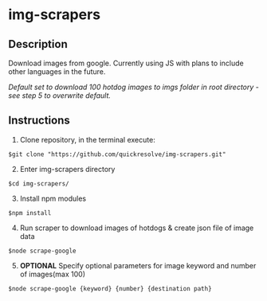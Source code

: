 # img-scrapers

## Description

Download images from google. Currently using JS with plans to include other languages in the future.

*Default set to download 100 hotdog images to imgs folder in root directory - see step 5 to overwrite default.*

## Instructions

1. Clone repository, in the terminal execute:

  ```
  $git clone "https://github.com/quickresolve/img-scrapers.git"
  
  ```
2. Enter img-scrapers directory

```
$cd img-scrapers/

```

3. Install npm modules
 
 ```
 $npm install
 
 ```
 
4. Run scraper to download images of hotdogs & create json file of image data
 
  ```
  $node scrape-google
  
  ```
5. **OPTIONAL** Specify optional parameters for image keyword and number of images(max 100)
 
  ```
  $node scrape-google {keyword} {number} {destination path}
  
  ```
 
 
 

